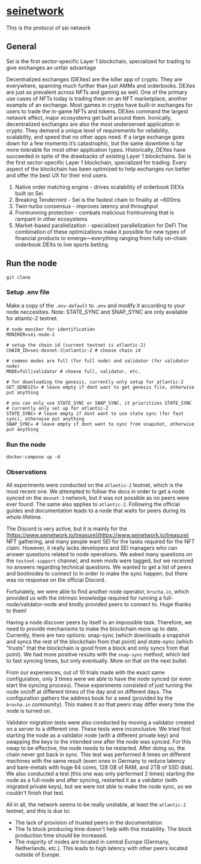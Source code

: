 # [seinetwork](https://www.seinetwork.io/)
This is the protocol of sei network


## General 

Sei is the first sector-specific Layer 1 blockchain, specialized for trading to give exchanges an unfair advantage

Decentralized exchanges (DEXes) are the killer app of crypto. They are everywhere, spanning much further than just AMMs and orderbooks. DEXes are just as prevalent across NFTs and gaming as well. One of the primary use cases of NFTs today is trading them on an NFT marketplace, another example of an exchange. Most games in crypto have built-in exchanges for users to trade the in-game NFTs and tokens. DEXes command the largest network effect, major ecosystems get built around them.
Ironically, decentralized exchanges are also the most underserved application in crypto. They demand a unique level of requirements for reliability, scalability, and speed that no other apps need. If a large exchange goes down for a few moments it’s catastrophic, but the same downtime is far more tolerable for most other application types. Historically, DEXes have succeeded in spite of the drawbacks of existing Layer 1 blockchains.
Sei is the first sector-specific Layer 1 blockchain, specialized for trading. Every aspect of the blockchain has been optimized to help exchanges run better and offer the best UX for their end users. 
1. Native order matching engine - drives scalability of orderbook DEXs built on Sei
2. Breaking Tendermint - Sei is the fastest chain to finality at ~600ms
3. Twin-turbo consensus - improves latency and throughput
4. Frontrunning protection - combats malicious frontrunning that is rampant in other ecosystems
5. Market-based parallelization - specialized parallelization for DeFi
The combination of these optimizations make it possible for new types of financial products to emerge—everything ranging from fully on-chain orderbook DEXs to live sports betting.

## Run the node

```
git clone 
``` 

### Setup .env file

Make a copy of the `.env-default` to `.env` and modify it according to your node neccesities. Note: STATE_SYNC and SNAP_SYNC are only available for atlantic-2 testnet.

```
# node moniker for identification
MONIKER=sei-node-1

# setup the chain id (current testnet is atlantic-2)
CHAIN_ID=sei-devnet-3|atlantic-2 # choose chain id

# common modes are full (for full node) and validator (for validator node)
MODE=full|validator # choose full, validator, etc.

# for downloading the genesis, currently only setup for atlantic-2
GET_GENESIS= # leave empty if dont want to get genesis file, otherwise put anything

# you can only use STATE_SYNC or SNAP_SYNC, it prioritizes STATE_SYNC
# currently only set up for atlantic-2
STATE_SYNC= # leave empty if dont want to use state sync (for fast sync), otherwise put anything
SNAP_SYNC= # leave empty if dont want to sync from snapshot, otherwise put anything
```

### Run the node

```
docker-compose up -d
``` 

### Observations

All experiments were conducted on the `atlantic-2` testnet, which is the most recent one. We attempted to follow the docs in order to get a node synced on the `devnet-3` network, but it was not possible as no peers were ever found. The same also applies to `atlantic-2`. Following the official guides and documentation leads to a node that waits for peers during its whole lifetime.

The Discord is very active, but it is mainly for the [https://www.seinetwork.io/treasure](https://www.seinetwork.io/treasure) NFT gathering, and many people want SEI for the tasks required for the NFT claim. However, it really lacks developers and SEI managers who can answer questions related to node operations. We asked many questions on the `testnet-support` channel, and even mods were tagged, but we received no answers regarding technical questions. We wanted to get a list of peers and bootnodes to connect to in order to make the sync happen, but there was no response on the official Discord.

Fortunately, we were able to find another node operator, `brocha.in`, which provided us with the intrinsic knowledge required for running a full-node/validator-node and kindly provided peers to connect to. Huge thanks to them!

Having a node discover peers by itself is an impossible task. Therefore, we need to provide mechanisms to make the blockchain more up to date. Currently, there are two options: snap-sync (which downloads a snapshot and syncs the rest of the blockchain from that point) and state-sync (which "trusts" that the blockchain is good from a block and only syncs from that point). We had more positive results with the `snap-sync` method, which led to fast syncing times, but only eventually. More on that on the next bullet.

From our experiences, out of 10 trials made with the exact same configuration, only 3 times were we able to have the node synced (or even start the syncing process). These experiments consisted of just turning the node on/off at different times of the day and on different days. The configuration gathers the address book for a seed (provided by the `brocha.in` community). This makes it so that peers may differ every time the node is turned on.

Validator migration tests were also conducted by moving a validator created on a server to a different one. These tests were inconclusive. We tried first starting the node as a validator node (with a different private key) and swapping the keys to the intended one after the node was synced. For this swap to be effective, the node needs to be restarted. After doing so, the chain never got back in sync. This test was performed 8 times on different machines with the same result (even ones in Germany to reduce latency and bare-metals with huge 64 cores, 128 GB of RAM, and 2TB of SSD disk). We also conducted a test (this one was only performed 2 times) starting the node as a full-node and after syncing, restarted it as a validator (with migrated private keys), but we were not able to make the node sync, so we couldn't finish that test.

All in all, the network seems to be really unstable, at least the `atlantic-2` testnet, and this is due to:

- The lack of provision of trusted peers in the documentation
- The 1s block producing time doesn't help with this instability. The block production time should be increased.
- The majority of nodes are located in central Europe (Germany, Netherlands, etc.). This leads to high latency with other peers located outside of Europe.






